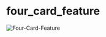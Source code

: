 # four_card_feature


![Four-Card-Feature](https://user-images.githubusercontent.com/98649983/166815061-02b5db4c-2e16-4aa6-bfbe-5f3e9012ab12.jpg)
